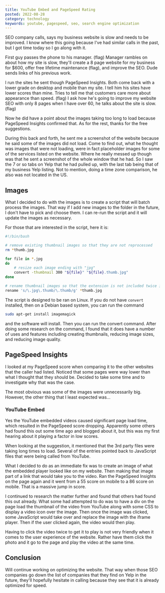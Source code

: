```yaml
---
title: YouTube Embed and PageSpeed Rating
posted: 2022-08-28
category: technology
keywords: youtube, pagespeed, seo, search engine optimization
---
```


SEO company calls, says my business website is slow and needs to be improved. I know where this going because
I've had similar calls in the past, but I got time today so I go along with it. 

First guy passes the phone to his manager. (flag) Manager rambles on about how my site is slow, they'll create
a 8 page website for my business for $600, offer free lifetime maintenance (flag), and improve the SEO. Dude
sends links of his previous work. 

I run the sites he sent though PageSpeed Insights. Both come back with a lower grade on desktop and mobile
than my site. I tell him his sites have lower scores than mine. Tries to tell me that customers care more
about appearance than speed.  (flag) I ask how he's going to improve my website SEO with only 8 pages when
I have over 60, he talks about the site is slow. (flag)

Now he did have a point about the images taking too long to load because PageSpeed Insights confirmed that.
As for the rest, thanks for the free suggestions.

During this back and forth, he sent me a screenshot of the website because he said some of the images 
did not load. Come to find out, what he thought was images that were not loading, were in fact placeholder 
images for some of the services listed on the website. Where he really messed up though was that he 
sent a screenshot of the whole window that he had. So I saw the 7 or so tabs on Yelp that he had pulled 
up, with the last tab being that of my business Yelp listing. Not to mention, doing a time zone comparison, 
he also was not located in the US. 

## Images

What I decided to do with the images is to create a script that will batch process the images. That way if I 
add new images to the folder in the future, I don't have to pick and choose them. I can re-run the script and 
it will update the images as necessary. 

For those that are interested in the script, here it is: 

```bash
#!/bin/bash

# remove existing thumbnail images so that they are not reprocessed
rm *thumb.jpg

for file in *.jpg
do
    # resize each image ending with "jpg"
    convert -thumbnail 300 "${file}" "${file}.thumb.jpg"  
done 

# rename thumbnail images so that the extension is not included twice in file name
rename 's/\.jpg\.thumb/\.thumb/g' *thumb.jpg 
```

The script is designed to be ran on Linux. If you do not have ```convert``` installed, then on a Debian based 
system, you can run the command 

```bash
sudo apt-get install imagemagick
```

and the software will install. Then you can run the convert command. After doing some research on the command, 
I found that it does have a number of uses and features including creating thumbnails, reducing image sizes, 
and reducing image quality. 

## PageSpeed Insights

I looked at my PageSpeed score when comparing it to the other websites that the caller had listed. Noticed that 
some pages were way lower than what I thought that they should be. Decided to take some time and to investigate 
why that was the case. 

The most obvious was some of the images were unnecessarily big. However, the other thing that I least expected
was... 

### YouTube Embed

Yes the YouTube embedded videos caused significant page load time, which resulted in the PageSpeed score dropping. 
Apparently some others had found this out some time ago and blogged about it, but this was my first hearing 
about it playing a factor in low scores.

When looking at the suggestion, it mentioned that the 3rd party files were taking long times to load. Several of 
the entries pointed back to JavaScript files that were being called from YouTube. 

What I decided to do as an immediate fix was to create an image of what the embedded player looked like on
my website. Then making that image part of a link that would take you to the video. Ran the PageSpeed Insights 
on the page again and it went from a 55 score on mobile to a 86 score on mobile. That is a massive jump in score. 

I continued to research 
the matter further and found that others had found this out already. What some had attempted to do was to have a
div on the page load the thumbnail of the video from YouTube along with some CSS to display a video icon over the 
image. Then once the image was clicked, some JavaScript would take over and replace the image with the iframe 
player. Then if the user clicked again, the video would then play. 

Having to click the video twice to get it to play is not very friendly when it comes to the user experience of 
the website. Rather have them click the photo and it go to the page and play the video at the same time.

## Conclusion

Will continue working on optimizing the website. That way when those SEO companies go down the list of companies
that they find on Yelp in the future,
they'll hopefully hesitate in calling because they see that it is already optimized 
for speed. 
